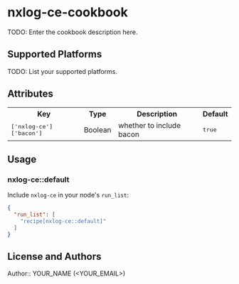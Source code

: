 # nxlog-ce-cookbook

TODO: Enter the cookbook description here.

## Supported Platforms

TODO: List your supported platforms.

## Attributes

<table>
  <tr>
    <th>Key</th>
    <th>Type</th>
    <th>Description</th>
    <th>Default</th>
  </tr>
  <tr>
    <td><tt>['nxlog-ce']['bacon']</tt></td>
    <td>Boolean</td>
    <td>whether to include bacon</td>
    <td><tt>true</tt></td>
  </tr>
</table>

## Usage

### nxlog-ce::default

Include `nxlog-ce` in your node's `run_list`:

```json
{
  "run_list": [
    "recipe[nxlog-ce::default]"
  ]
}
```

## License and Authors

Author:: YOUR_NAME (<YOUR_EMAIL>)
